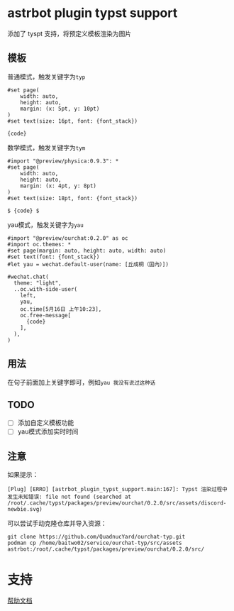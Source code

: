 # astrbot plugin typst support

添加了 tyspt 支持，将预定义模板渲染为图片

## 模板

普通模式，触发关键字为`typ`
```typst
#set page(
    width: auto,
    height: auto,
    margin: (x: 5pt, y: 10pt)
)
#set text(size: 16pt, font: {font_stack})

{code}
```

数学模式，触发关键字为`tym`
```typst
#import "@preview/physica:0.9.3": *
#set page(
    width: auto,
    height: auto,
    margin: (x: 4pt, y: 8pt)
)
#set text(size: 18pt, font: {font_stack})

$ {code} $
```

yau模式，触发关键字为`yau`
```typst
#import "@preview/ourchat:0.2.0" as oc
#import oc.themes: *
#set page(margin: auto, height: auto, width: auto)
#set text(font: {font_stack})
#let yau = wechat.default-user(name: [丘成桐（囯內）])

#wechat.chat(
  theme: "light",
  ..oc.with-side-user(
    left,
    yau,
    oc.time[5月16日 上午10:23],
    oc.free-message[
      {code}
    ],
  ),
)
```

## 用法
在句子前面加上关键字即可，例如`yau 我没有说过这种话`

## TODO
- [ ] 添加自定义模板功能
- [ ] yau模式添加实时时间

## 注意

如果提示：
```
[Plug] [ERRO] [astrbot_plugin_typst_support.main:167]: Typst 渲染过程中发生未知错误: file not found (searched at /root/.cache/typst/packages/preview/ourchat/0.2.0/src/assets/discord-newbie.svg)
```
可以尝试手动克隆仓库并导入资源：
```
git clone https://github.com/QuadnucYard/ourchat-typ.git
podman cp /home/baitwo02/service/ourchat-typ/src/assets astrbot:/root/.cache/typst/packages/preview/ourchat/0.2.0/src/
```

# 支持

[帮助文档](https://astrbot.app)
